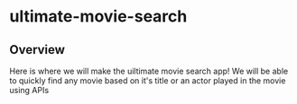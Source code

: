 # ultimate-movie-search

## Overview

  Here is where we will make the uiltimate movie search app! We will be able to quickly find any movie based on it's title or an actor played in the movie using APIs
